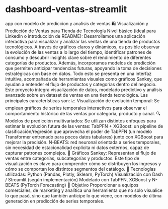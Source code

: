 # dashboard-ventas-streamlit
app con modelo de prediccion y analisis de ventas 
🛍️ Visualización y Predicción de Ventas para Tienda de Tecnología
Nivel básico (ideal para LinkedIn o introducción de README):
Desarrollamos una aplicación interactiva para visualizar y analizar las ventas de una tienda de productos tecnológicos. A través de gráficos claros y dinámicos, es posible observar la evolución de las ventas a lo largo del tiempo, identificar patrones de consumo y descubrir insights clave sobre el rendimiento de diferentes categorías de productos.
Además, incorporamos modelos de predicción que permiten anticipar tendencias futuras, apoyando la toma de decisiones estratégicas con base en datos.
Todo esto se presenta en una interfaz intuitiva, acompañada de herramientas visuales como gráficos Sankey, que ayudan a entender el flujo de productos y categorías dentro del negocio.
Este proyecto integra visualización de datos, modelado predictivo y análisis avanzado sobre un dataset de ventas en una tienda tecnológica. Las principales características son:
📈 Visualización de evolución temporal:
Se emplean gráficos de series temporales interactivos para observar el comportamiento histórico de las ventas por categoría, producto y canal.
🔍 Modelos de predicción multivariados:
Se utilizan distintos enfoques para estimar la evolución futura de las ventas:
TabPFN + XGBoost: un pipeline de clasificación/regresión que aprovecha el poder de TabPFN (un modelo Transformer entrenado para pocos datos tabulares) junto con XGBoost para mejorar la precisión.
N-BEATS: red neuronal orientada a series temporales, sin necesidad de estacionalidad explícita ni datos externos, capaz de capturar patrones complejos.
🔀 Gráficos Sankey:
Representan el flujo de ventas entre categorías, subcategorías y productos. Este tipo de visualización es clave para comprender cómo se distribuyen los ingresos y cómo se comportan los distintos segmentos del catálogo.
🧰 Tecnologías utilizadas:
Python (Pandas, Plotly, Sklearn, PyTorch)
Visualización con Dash / Streamlit (según implementación)
Modelado con TabPFN, XGBoost y N-BEATS (PyTorch Forecasting)
🚀 Objetivo
Proporcionar a equipos comerciales, de marketing y analítica una herramienta que no solo visualice lo que pasó, sino que también anticipe lo que viene, con modelos de última generación en predicción de series temporales.

